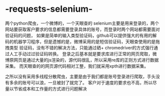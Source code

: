 # -requests-selenium-
两个python爬虫，一个微博的，一个天眼查的
selenium主要是用来登录的，两个网站要获取客户要求的信息都需要登录具体的账号，而登录时两个网站都需要面对验证码的问题，
如果是简单的输入类型验证码，github可以提供强大的有用的解码的机器学习程序，但是遗憾的是，微博采用的是短信验证码，天眼查使用的是拖拽类型
验证码，没有不错的解决方法，只能通过硒+ chromedriver的方式强行通过人工手动过过验证码转换。
登录之后基本就是要求库进行正常的网页爬取，微博原网页是通过大量的js渲染的，源代码很乱，所以采用re库的正则方式进行数据采集。
而天眼查的的网页源代码相对工整，我们就采用xpth进行数据采集。

之所以没有采用多线程分散爬虫，主要是由于我们都是账号登录进行爬取，手头没有多余的账号可以浪，一旦被封了就完了。
客户对于速度的要求也不高，所以尽量以节省成本和工作量的方式进行问题解决
